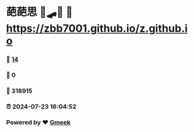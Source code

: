 # 葩葩思 🔭🛹🚒 :link: https://zbb7001.github.io/z.github.io 
### :page_facing_up: [14](https://zbb7001.github.io/z.github.io/tag.html) 
### :speech_balloon: 0 
### :hibiscus: 318915 
### :alarm_clock: 2024-07-23 16:04:52 
### Powered by :heart: [Gmeek](https://github.com/Meekdai/Gmeek)
